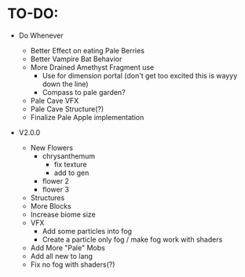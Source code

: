 TO-DO:
=

- Do Whenever
  - Better Effect on eating Pale Berries
  - Better Vampire Bat Behavior
  - More Drained Amethyst Fragment use
    - Use for dimension portal (don't get too excited this is wayyy down the line)
    - Compass to pale garden?
  - Pale Cave VFX
  - Pale Cave Structure(?)
  - Finalize Pale Apple implementation

  
- V2.0.0
  - New Flowers
    - chrysanthemum
      - fix texture
      - add to gen
    - flower 2
    - flower 3
  - Structures
  - More Blocks
  - Increase biome size
  - VFX
    - Add some particles into fog
    - Create a particle only fog / make fog work with shaders
  - Add More "Pale" Mobs
  - Add all new to lang
  - Fix no fog with shaders(?)
